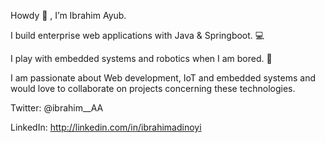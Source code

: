 Howdy 🤠 , I’m Ibrahim Ayub.

I build enterprise web applications with Java & Springboot. 💻

I play with embedded systems and robotics when I am bored. 🚀

I am passionate about Web development, IoT and embedded systems and would love to collaborate on projects concerning these technologies.

Twitter: @ibrahim__AA

LinkedIn: http://linkedin.com/in/ibrahimadinoyi

<!---
ibrxhxm/ibrxhxm is a ✨ special ✨ repository because its `README.md` (this file) appears on your GitHub profile.
You can click the Preview link to take a look at your changes.
--->
